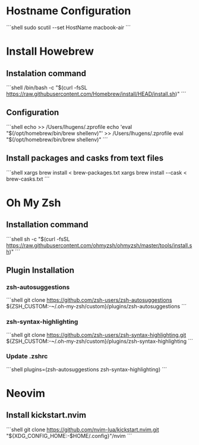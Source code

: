 # Hostname Configuration

´´´shell
sudo scutil --set HostName macbook-air
´´´

# Install Howebrew

## Instalation command

´´´shell
/bin/bash -c "$(curl -fsSL https://raw.githubusercontent.com/Homebrew/install/HEAD/install.sh)"
´´´

## Configuration

´´´shell
echo >> /Users/lhugens/.zprofile
echo 'eval "$(/opt/homebrew/bin/brew shellenv)"' >> /Users/lhugens/.zprofile
eval "$(/opt/homebrew/bin/brew shellenv)"
´´´

## Install packages and casks from text files

´´´shell
xargs brew install < brew-packages.txt
xargs brew install --cask < brew-casks.txt
´´´

# Oh My Zsh 

## Installation command

´´´shell
sh -c "$(curl -fsSL https://raw.githubusercontent.com/ohmyzsh/ohmyzsh/master/tools/install.sh)"
´´´

## Plugin Installation

### zsh-autosuggestions

´´´shell
git clone https://github.com/zsh-users/zsh-autosuggestions ${ZSH_CUSTOM:-~/.oh-my-zsh/custom}/plugins/zsh-autosuggestions
´´´

### zsh-syntax-highlighting

´´´shell
git clone https://github.com/zsh-users/zsh-syntax-highlighting.git ${ZSH_CUSTOM:-~/.oh-my-zsh/custom}/plugins/zsh-syntax-highlighting
´´´

### Update .zshrc

´´´shell
plugins=(zsh-autosuggestions zsh-syntax-highlighting)
´´´

# Neovim

## Install kickstart.nvim

´´´shell
git clone https://github.com/nvim-lua/kickstart.nvim.git "${XDG_CONFIG_HOME:-$HOME/.config}"/nvim
´´´

